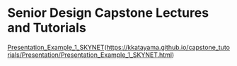 # Senior Design Capstone Lectures and Tutorials

[Presentation_Example_1_SKYNET](https://media-temporary.preziusercontent.com/frames-public/a/2/a/9/e/d5ccaa442769b0817f20828a854380.webp)(https://kkatayama.github.io/capstone_tutorials/Presentation/Presentation_Example_1_SKYNET.html)

